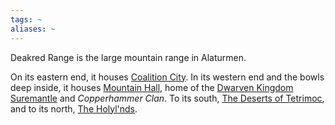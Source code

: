 ```yaml
---
tags: ~
aliases: ~
---
```


Deakred Range is the large mountain range in Alaturmen. 

On its eastern end, it houses [Coalition City](..\..\..\About%20People\Non-Nation%20Entities\Coalition%20City\Coalition%20City.md). 
In its western end and the bowls deep inside, it houses [Mountain Hall](..\..\Southwestern%20Central\Mountain%20Hall\Mountain%20Hall.md), home of the [Dwarven Kingdom Suremantle](..\..\..\About%20People\Non-Nation%20Entities\Dwarven%20Kingdoms\Dwarven%20Kingdom%20Suremantle.md) and *Copperhammer Clan*. 
To its south, [The Deserts of Tetrimoc](..\..\..\About%20People\Nations\Lands%20of%20Tetrimoc\The%20Deserts%20of%20Tetrimoc.md), and to its north, [The Holyl'nds](..\..\Northwestern%20Central\The%20Holyl'nds.md).
